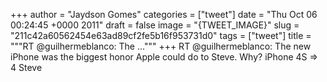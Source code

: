 
+++
author = "Jaydson Gomes"
categories = ["tweet"]
date = "Thu Oct 06 00:24:45 +0000 2011"
draft = false
image = "{TWEET_IMAGE}"
slug = "211c42a60562454e63ad89cf2fe5b16f953731d0"
tags = ["tweet"]
title = """RT @guilhermeblanco: The ..."""
+++
RT @guilhermeblanco: The new iPhone was the biggest honor Apple could do to Steve. Why? iPhone 4S =&gt; 4 Steve
